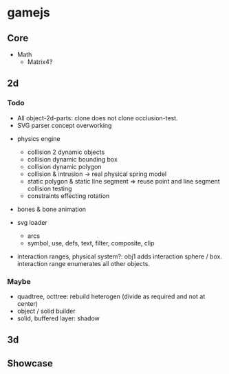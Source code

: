 # gamejs


## Core

* Math
    * Matrix4?

## 2d

### Todo

* All object-2d-parts: clone does not clone occlusion-test.
* SVG parser concept overworking
- physics engine
  - collision 2 dynamic objects
  - collision dynamic bounding box
  - collision dynamic polygon
  - collision & intrusion -> real physical spring model
  - static polygon & static line segment => reuse point and line segment collision testing
  - constraints effecting rotation

- bones & bone animation
- svg loader
  - arcs
  - symbol, use, defs, text, filter, composite, clip
- interaction ranges, physical system?: obj1 adds interaction sphere / box. interaction range enumerates all other objects.

 ### Maybe

- quadtree, octtree: rebuild heterogen (divide as required and not at center)
- object / solid builder
- solid, buffered layer: shadow

## 3d

## Showcase
